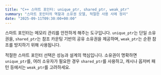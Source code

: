 ```yaml
---
title: "C++ 스마트 포인터: unique_ptr, shared_ptr, weak_ptr"
summary: "스마트 포인터의 역할과 소유권 모델, 적절한 사용 사례 정리"
date: "2025-09-11T09:30:00+00:00"
---
```


스마트 포인터는 메모리 관리를 안전하게 해주는 도구입니다. `unique_ptr`는 단일 소유권을, `shared_ptr`는 참조 카운팅 기반의 공유 소유권을 제공하며, `weak_ptr`는 순환 참조를 방지하기 위해 사용됩니다.

적절한 스마트 포인터 선택은 성능과 설계의 핵심입니다. 소유권이 명확하면 `unique_ptr`를, 여러 소유자가 필요한 경우 `shared_ptr`를 사용하고, 캐시나 옵저버 패턴 등에서는 `weak_ptr`를 고려하세요.
